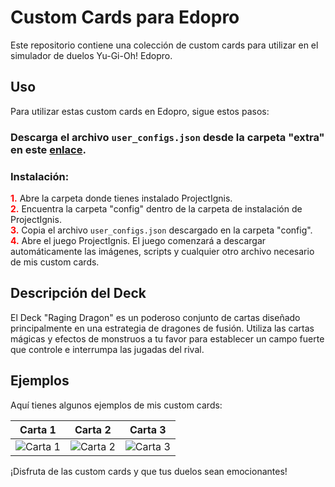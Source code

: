 # Custom Cards para Edopro

Este repositorio contiene una colección de custom cards para utilizar en el simulador de duelos Yu-Gi-Oh! Edopro.

## Uso

Para utilizar estas custom cards en Edopro, sigue estos pasos:

### Descarga el archivo `user_configs.json` desde la carpeta "extra" en este [enlace](https://github.com/LucianoGamerPro/GPDcustomEdopro/blob/main/extra/user_configs.json).

### Instalación:

<span style="color:red">**1.**</span> Abre la carpeta donde tienes instalado ProjectIgnis.  
<span style="color:red">**2.**</span> Encuentra la carpeta "config" dentro de la carpeta de instalación de ProjectIgnis.  
<span style="color:red">**3.**</span> Copia el archivo `user_configs.json` descargado en la carpeta "config".  
<span style="color:red">**4.**</span> Abre el juego ProjectIgnis. El juego comenzará a descargar automáticamente las imágenes, scripts y cualquier otro archivo necesario de mis custom cards.

## Descripción del Deck

El Deck "Raging Dragon" es un poderoso conjunto de cartas diseñado principalmente en una estrategia de dragones de fusión. Utiliza las cartas mágicas y efectos de monstruos a tu favor para establecer un campo fuerte que controle e interrumpa las jugadas del rival.

## Ejemplos

Aquí tienes algunos ejemplos de mis custom cards:

| Carta 1 | Carta 2 | Carta 3 |
| ------- | ------- | ------- |
| ![Carta 1](https://github.com/LucianoGamerPro/GPDcustomEdopro/blob/main/pics/12.png) | ![Carta 2]() | ![Carta 3](https://github.com/LucianoGamerPro/GPDcustomEdopro/blob/main/pics/8.png) |

¡Disfruta de las custom cards y que tus duelos sean emocionantes!
